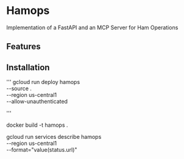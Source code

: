 # Hamops 
Implementation of a FastAPI and an MCP Server for Ham Operations

## Features


## Installation

'''
gcloud run deploy hamops \
  --source . \
  --region us-central1 \
  --allow-unauthenticated

'''


docker build -t hamops .



gcloud run services describe hamops \
  --region us-central1 \
  --format="value(status.url)"